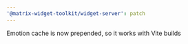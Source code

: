 ```yaml
---
'@matrix-widget-toolkit/widget-server': patch
---
```


Emotion cache is now prepended, so it works with Vite builds
